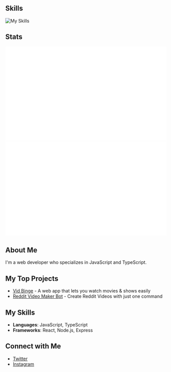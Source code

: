 ## Skills
![My Skills](https://skillicons.dev/icons?i=js,html,css,php,linux,cloudflare,mysql,mongodb,nodejs,react,nextjs,vite,python)

## Stats
![](https://raw.githubusercontent.com/joshholly/github-stats/master/generated/overview.svg) ![](https://raw.githubusercontent.com/joshholly/github-stats/master/generated/languages.svg)

## About Me
I'm a web developer who specializes in JavaScript and TypeScript.

## My Top Projects
- [Vid Binge](https://github.com/joshholly/vidbinge) - A web app that lets you watch movies & shows easily
- [Reddit Video Maker Bot](https://github.com/joshholly/RedditVideoMakerBot) - Create Reddit Videos with just one command

## My Skills
- **Languages**: JavaScript, TypeScript
- **Frameworks**: React, Node.js, Express

## Connect with Me
- [Twitter](https://twitter.com/xss)
- [Instagram](https://instagram.com/wafflehacker)
